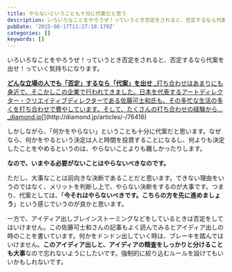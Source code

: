 ```yaml
---
title: やらないということも十分に代案だと思う
description: いろいろなことをやろうぜ！っていうとき否定をされると、否定するなら代案を出せ！っていく気持ちになります。
pubDate: '2015-08-17T11:27:18.179Z'
categories: []
keywords: []
---
```


いろいろなことをやろうぜ！っていうとき否定をされると、否定するなら代案を出せ！っていく気持ちになります。

[**どんな立場の人でも「否定」するなら「代案」を出せ**
_打ち合わせはあまりにも身近で、そこかしこの企業で行われてきました。日本を代表するアートディレクター・クリエイティブディレクターである佐藤可士和氏も、その多忙な生活の多くを打ち合わせで費やしています。そして、たくさんの打ち合わせの経験から…_diamond.jp](http://diamond.jp/articles/-/76416 "http://diamond.jp/articles/-/76416")[](http://diamond.jp/articles/-/76416)

しかしながら、「何かをやらない」ということも十分に代案だと思います。なぜなら、何かをやるという決定は人と時間を投資することになるし、何よりも決定したことをやめるというのは、やらないことよりも難しかったりします。

**なので、いまやる必要がないことはやらないべきなのです。**

ただし、大事なことは前向きな決断であることだと思います。できない理由をいうのではなく、メリットを判断し上で、やらない決断をするのが大事です。つまり、代案としては、「**今それはやらないべきです。こちらの方を先に進めましょう**」という感じでいうのが良かと思います。

一方で、アイディア出しブレインストーミングなどをしているときは否定をしてはいけません。この佐藤可士和さんの記事もよく読んでみるとアイディア出しの時のことを書いています。何かをドンドン出していく時は、ブレーキを踏んではいけません。**このアイディア出しと、アイディアの精査をしっかりと分けることも大事**なので忘れないようにしたいです。強制的に絞り込むルールを設けてもいいかもしれないです。